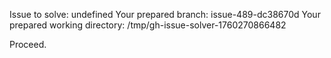 Issue to solve: undefined
Your prepared branch: issue-489-dc38670d
Your prepared working directory: /tmp/gh-issue-solver-1760270866482

Proceed.